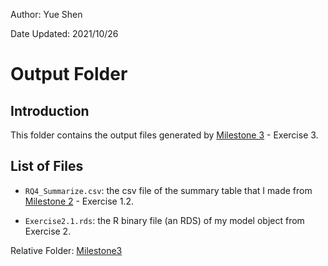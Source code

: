 
Author: Yue Shen   

Date Updated: 2021/10/26

# Output Folder

## Introduction

This folder contains the output files generated by [Milestone 3](https://github.com/stat545ubc-2021/mda-SylvieShen/tree/main/Milestone3) - Exercise 3.

## List of Files

- ```RQ4_Summarize.csv```: the csv file of the summary table that I made from [Milestone 2](https://github.com/stat545ubc-2021/mda-SylvieShen/tree/main/Milestone2) - Exercise 1.2.

- ```Exercise2.1.rds```: the R binary file (an RDS) of my model object from Exercise 2.

Relative Folder: [Milestone3](https://github.com/stat545ubc-2021/mda-SylvieShen/tree/main/Milestone3)

